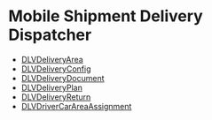 <div class="ignore-in-full-text-search">

# Mobile Shipment Delivery Dispatcher
  - [DLVDeliveryArea](/modules/basic-mobile-shipment-delivery/DLVDeliveryArea.md)
  - [DLVDeliveryConfig](/modules/basic-mobile-shipment-delivery/DLVDeliveryConfig.md)
  - [DLVDeliveryDocument](/modules/basic-mobile-shipment-delivery/DLVDeliveryDocument.md)
  - [DLVDeliveryPlan](/modules/basic-mobile-shipment-delivery/DLVDeliveryPlan.md)
  - [DLVDeliveryReturn](/modules/basic-mobile-shipment-delivery/DLVDeliveryReturn.md)
  - [DLVDriverCarAreaAssignment](/modules/basic-mobile-shipment-delivery/DLVDriverCarAreaAssignment.md)

</div>
